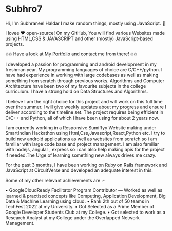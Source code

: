 # Subhro7

Hi,
I'm Subhraneel Haldar
 I make random things, mostly using JavaScript. 📌
 
 I lovee ❤️ open-source! On my GitHub, 
 You will find various Websites made using HTML,CSS & JAVASCRIPT and other (mostly) JavaScript-based projects.
 
🔥🔥 Have a look at [My Portfolio]( https://subhraneel77.github.io/Subhro7/) and contact me from there! 🔥🔥

I developed a passion for programming and android development in my freshman year. My programming languages of choice are C/C++/python. I have had experience in working with large codebases as well as making something from scratch through previous works. Algorithms and Computer Architecture have been two of my favourite subjects in the college curriculum. I have a strong hold on Data Structures and Algorithms.

I believe I am the right choice for this project and will work on this full time over the summer. I will give weekly updates about my progress and ensure I deliver according to the timeline set. The project requires being efficient in C/C++ and Python, all of which I have been using for about 2 years now.

I am currently working in a Responsive Sumiffyy Website making under SmartIndian Hackathon using Html,Css,Javascript,React,Python  etc. I  try to build  new android applications as well as websites from scratch so i am familiar with large code base and project management. I am also familiar with nodejs, angular , express so i can also help making apis for the project if needed.The Urge of learning something new always drives me crazy.

For the past 3 months, I have been working on Ruby on Rails framework and JavaScript at CircuitVerse and developed an adequate interest in this.

Some of my other relevant achievements are :-

•	GoogleCloudReady Facilitator Program Contributor — Worked as well as learned & practised concepts like Computing, Application Development, Big Data & Machine Learning using cloud.
•	Rank 2th out of 50 teams in TechFest 2022 at my University.
•	Got Selected as a Prime Member of Google Developer Students Club at my College.
•	Got selected to work as a Research Analyst at my College under the Overlapped Network Management.

